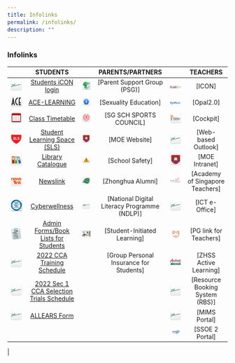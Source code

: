 ```yaml
---
title: Infolinks
permalink: /infolinks/
description: ""
---
```

### **Infolinks**


|  | STUDENTS |  | PARENTS/PARTNERS |  | TEACHERS |
|---|:---:|---|:---:|---|:---:|
| ![](/images/s1.png) | [Students iCON login](https://workspace.google.com/dashboard) | ![](/images/p1.bmp) | [Parent Support Group (PSG)] | ![](/images/t1.gif) | [ICON] |
| ![](/images/s2.png) | [ACE-LEARNING](https://www.ace-learning.com/) | ![](/images/p2.png) | [Sexuality Education] | ![](/images/t2.jpg) | [Opal2.0] |
| ![](/images/s3.png) | [Class Timetable](https://staging.d1ph2u5puaqsvh.amplifyapp.com/announcements/class-timetable-for-202/) | ![](/images/p3.png) | [SG SCH SPORTS COUNCIL] | ![](/images/t3.png) | [Cockpit] |
| ![](/images/s4.jpg) | [Student Learning Space (SLS)](https://vle.learning.moe.edu.sg/) | ![](/images/p4.png) | [MOE Website] | ![](/images/t4.png) | [Web-based Outlook] |
| ![](/images/s5.png) | [Library Catalogue](https://schoolibrary.moe.edu.sg/zhonghuasec) | ![](/images/p5.png) | [School Safety] | ![](/images/t5.png) | [MOE Intranet] |
| ![](/images/s6.png) | [Newslink](https://www.newslink.sg/user/Login.action?login=&loginKey=vyTVq8L4j1coT5p9N6ZOau2kD%2FHuyVB0EnG7V35h6ZQ%3D%0D%0A) | ![](/images/p6.jpg) | [Zhonghua Alumni] | ![](/images/t6.jpg) | [Academy of Singapore Teachers] |
| ![](/images/s7.png) | [Cyberwellness](https://www.csa.gov.sg/gosafeonline/) | ![](/images/p7.png) | [National Digital Literacy Programme (NDLP)] | ![](/images/t7.png) | [ICT e-Office] |
| ![](/images/s8.jpeg) | [Admin Forms/Book Lists for Students](https://staging.d1ph2u5puaqsvh.amplifyapp.com/announcements/admin-forms-Book-Lists-for-students/) | ![](/images/p8.jpg) | [Student-Initiated Learning] | ![](/images/t8.jpg) | [PG link for Teachers] |
| ![](/images/s9.png) | [2022 CCA Training Schedule](/files/2022%20cca%20schedule.pdf) |  | [Group Personal Insurance for Students] | ![](/images/t9.jpg) | [ZHSS Active Learning] |
| ![](/images/s10.png) | [2022 Sec 1 CCA Selection Trials Schedule](/files/cca%20trials.pdf) |  |  | ![](/images/t10.png) | [Resource Booking System (RBS)] |
| ![](/images/s11.png) | [ALLEARS Form](https://forms.moe.edu.sg/) |  |  | ![](/images/t11.png) | [MIMS Portal] |
|  |     |  |     | ![](/images/t12.jpg) | [SSOE 2 Portal] |
|